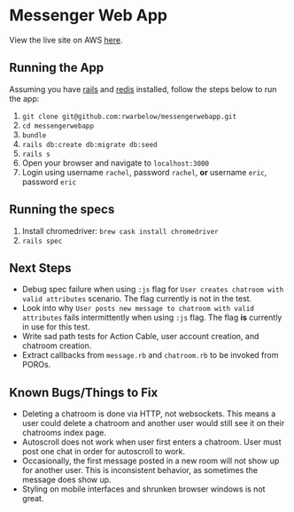# Messenger Web App

View the live site on AWS [here](http://messengerwebapp.us-east-1.elasticbeanstalk.com/).

## Running the App

Assuming you have [rails](https://gorails.com/setup/osx/10.15-catalina) and [redis](https://redis.io/topics/quickstart) installed, follow the steps below to run the app:

1. `git clone git@github.com:rwarbelow/messengerwebapp.git`
1. `cd messengerwebapp`
1. `bundle`
1. `rails db:create db:migrate db:seed`
1. `rails s`
1. Open your browser and navigate to `localhost:3000`
1. Login using username `rachel`, password `rachel`, **or** username `eric`, password `eric`

## Running the specs

1. Install chromedriver: `brew cask install chromedriver`
1. `rails spec`

## Next Steps

* Debug spec failure when using `:js` flag for `User creates chatroom with valid attributes` scenario. The flag currently is not in the test. 
* Look into why `User posts new message to chatroom with valid attributes` fails intermittently when using `:js` flag. The flag **is** currently in use for this test. 
* Write sad path tests for Action Cable, user account creation, and chatroom creation.
* Extract callbacks from `message.rb` and `chatroom.rb` to be invoked from POROs.

## Known Bugs/Things to Fix

* Deleting a chatroom is done via HTTP, not websockets. This means a user could delete a chatroom and another user would still see it on their chatrooms index page.
* Autoscroll does not work when user first enters a chatroom. User must post one chat in order for autoscroll to work.
* Occasionally, the first message posted in a new room will not show up for another user. This is inconsistent behavior, as sometimes the message does show up. 
* Styling on mobile interfaces and shrunken browser windows is not great. 